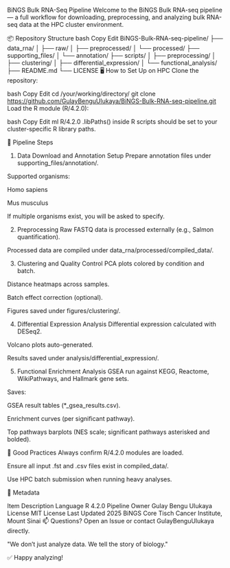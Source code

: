 BiNGS Bulk RNA-Seq Pipeline
Welcome to the BiNGS Bulk RNA-seq pipeline — a full workflow for downloading, preprocessing, and analyzing bulk RNA-seq data at the HPC cluster environment.

📦 Repository Structure
bash
Copy
Edit
BiNGS-Bulk-RNA-seq-pipeline/
├── data_rna/
│   ├── raw/
│   ├── preprocessed/
│   └── processed/
├── supporting_files/
│   └── annotation/
├── scripts/
│   ├── preprocessing/
│   ├── clustering/
│   ├── differential_expression/
│   └── functional_analysis/
├── README.md
└── LICENSE
🖥️ How to Set Up on HPC
Clone the repository:

bash
Copy
Edit
cd /your/working/directory/
git clone https://github.com/GulayBenguUlukaya/BiNGS-Bulk-RNA-seq-pipeline.git
Load the R module (R/4.2.0):

bash
Copy
Edit
ml R/4.2.0
.libPaths() inside R scripts should be set to your cluster-specific R library paths.

🔄 Pipeline Steps
1. Data Download and Annotation Setup
Prepare annotation files under supporting_files/annotation/.

Supported organisms:

Homo sapiens

Mus musculus

If multiple organisms exist, you will be asked to specify.

2. Preprocessing
Raw FASTQ data is processed externally (e.g., Salmon quantification).

Processed data are compiled under data_rna/processed/compiled_data/.

3. Clustering and Quality Control
PCA plots colored by condition and batch.

Distance heatmaps across samples.

Batch effect correction (optional).

Figures saved under figures/clustering/.

4. Differential Expression Analysis
Differential expression calculated with DESeq2.

Volcano plots auto-generated.

Results saved under analysis/differential_expression/.

5. Functional Enrichment Analysis
GSEA run against KEGG, Reactome, WikiPathways, and Hallmark gene sets.

Saves:

GSEA result tables (*_gsea_results.csv).

Enrichment curves (per significant pathway).

Top pathways barplots (NES scale; significant pathways asterisked and bolded).

🧹 Good Practices
Always confirm R/4.2.0 modules are loaded.

Ensure all input .fst and .csv files exist in compiled_data/.

Use HPC batch submission when running heavy analyses.

🔖 Metadata

Item	Description
Language	R 4.2.0
Pipeline Owner	Gulay Bengu Ulukaya
License	MIT License
Last Updated	2025
BiNGS Core	Tisch Cancer Institute, Mount Sinai
📫 Questions?
Open an Issue or contact GulayBenguUlukaya directly.

"We don’t just analyze data. We tell the story of biology."

✅ Happy analyzing!
